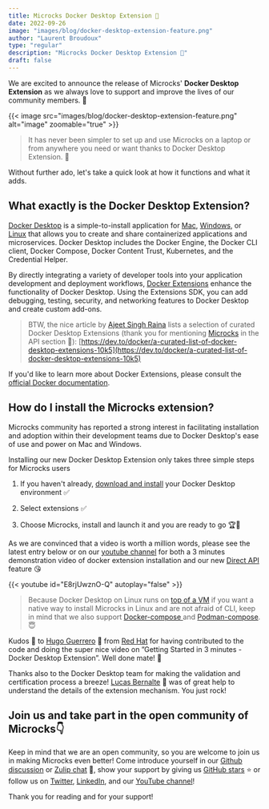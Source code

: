 ```yaml
---
title: Microcks Docker Desktop Extension 🚀
date: 2022-09-26
image: "images/blog/docker-desktop-extension-feature.png"
author: "Laurent Broudoux"
type: "regular"
description: "Microcks Docker Desktop Extension 🚀"
draft: false
---
```


We are excited to announce the release of Microcks' **Docker Desktop Extension** as we always love to support and improve the lives of our community members. 🎉

{{< image src="images/blog/docker-desktop-extension-feature.png" alt="image" zoomable="true" >}}
 
> It has never been simpler to set up and use Microcks on a laptop or from anywhere you need or want thanks to Docker Desktop Extension. 🙌

Without further ado, let's take a quick look at how it functions and what it adds.


## What exactly is the Docker Desktop Extension?

[Docker Desktop](https://docs.docker.com/desktop/) is a simple-to-install application for [Mac](https://www.docker.com/products/docker-desktop/), [Windows](https://desktop.docker.com/win/main/amd64/Docker%20Desktop%20Installer.exe), or [Linux](https://docs.docker.com/desktop/linux/install/) that allows you to create and share containerized applications and microservices. Docker Desktop includes the Docker Engine, the Docker CLI client, Docker Compose, Docker Content Trust, Kubernetes, and the Credential Helper.

By directly integrating a variety of developer tools into your application development and deployment workflows, [Docker Extensions](https://www.docker.com/products/extensions/) enhance the functionality of Docker Desktop. Using the Extensions SDK, you can add debugging, testing, security, and networking features to Docker Desktop and create custom add-ons.

> BTW, the nice article by [Ajeet Singh Raina](https://twitter.com/ajeetsraina) lists a selection of curated Docker Desktop Extensions (thank you for mentioning [Microcks](https://microcks.io/) in the API section 🥇): [https://dev.to/docker/a-curated-list-of-docker-desktop-extensions-10k5](https://dev.to/docker/a-curated-list-of-docker-desktop-extensions-10k5)

If you'd like to learn more about Docker Extensions, please consult the [official Docker documentation](https://docs.docker.com/desktop/extensions/).


## How do I install the Microcks extension?

Microcks community has reported a strong interest in facilitating installation and adoption within their development teams due to Docker Desktop's ease of use and power on Mac and Windows.

Installing our new Docker Desktop Extension only takes three simple steps for Microcks users

1. If you haven't already, [download and install](https://docs.docker.com/desktop/#download-and-install) your Docker Desktop environment ✅

2. Select extensions ✅

3. Choose Microcks, install and launch it and you are ready to go 🏆🤩

As we are convinced that a video is worth a million words, please see the latest entry below or on our [youtube channel](https://www.youtube.com/c/Microcks/videos) for both a 3 minutes demonstration video of docker extension installation and our new [Direct API](https://microcks.io/documentation/using/dynamic/) feature 😘

{{< youtube id="E8rjUwznO-Q" autoplay="false" >}}

> Because Docker Desktop on Linux runs on [top of a VM](https://docs.docker.com/desktop/install/linux-install/) if you want a native way to install Microcks in Linux and are not afraid of CLI, keep in mind that we also support [Docker-compose ](https://microcks.io/documentation/installing/docker-compose/)and [Podman-compose](https://microcks.io/documentation/installing/podman-compose/). 😇

Kudos 👏 to [Hugo Guerrero](https://github.com/hguerrero) 🙏 from [Red Hat](https://www.redhat.com/) for having contributed to the code and doing the super nice video on ”Getting Started in 3 minutes - Docker Desktop Extension”. Well done mate! 💪

Thanks also to the Docker Desktop team for making the validation and certification process a breeze! [Lucas Bernalte](https://github.com/lucbpz) 🙏 was of great help to understand the details of the extension mechanism. You just rock! 


## Join us and take part in the open community of Microcks👇

Keep in mind that we are an open community, so you are welcome to join us in making Microcks even better! Come introduce yourself in our [Github discussion](https://github.com/microcks/microcks/discussions) or [Zulip chat](https://microcksio.zulipchat.com/) 🐙, show your support by giving us [GitHub stars](https://github.com/microcks/microcks) ⭐️ or follow us on [Twitter](https://twitter.com/microcksio), [LinkedIn](https://www.linkedin.com/company/microcks/), and our [YouTube channel](https://www.youtube.com/c/Microcks)!

Thank you for reading and for your support!

